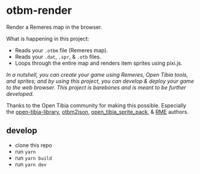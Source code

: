 # otbm-render

Render a Remeres map in the browser.

What is happening in this project:

- Reads your `.otbm` file (Remeres map).
- Reads your `.dat`, `.spr`, & `.otb` files.
- Loops through the entire map and renders item sprites using pixi.js.

_In a nutshell, you can create your game using Remeres, Open Tibia tools, and sprites; and by using this project, you can develop & deploy your game to the web browser. This project is barebones and is meant to be further developed._

Thanks to the Open Tibia community for making this possible. Especially the [open-tibia-library](https://github.com/gesior/open-tibia-library), [otbm2json](https://github.com/Inconcessus/OTBM2JSON), [open_tibia_sprite_pack](https://github.com/peonso/opentibia_sprite_pack), & [RME](https://github.com/hampusborgos/rme) authors.

## develop

- clone this repo
- run `yarn`
- run `yarn build`
- run `yarn dev`
